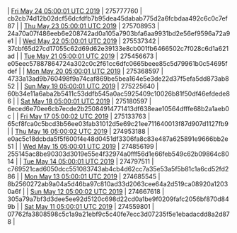 | [Fri May 24 05:00:01 UTC 2019](https://transfer.sh/GKV46/dashninja-dbdump-20190524070001.tar.bz2) | 275777760 | cb2cb74d12b02dcf56dcfdfb7b95dea45dabab775d2a6fcbdaa492c6c0c7ef87 | 
| [Thu May 23 05:00:01 UTC 2019](https://transfer.sh/ym3tU/dashninja-dbdump-20190523070001.tar.bz2) | 275708953 | 24a70a07f486eeb6e208742ad0a105a7903bfa6aa9931bd2e56ef9596a72a9e1 | 
| [Wed May 22 05:00:01 UTC 2019](https://transfer.sh/NlBAN/dashninja-dbdump-20190522070001.tar.bz2) | 275537342 | 37cbf65d27cd17055c62d69d62e39133e8cb001fb6466502c7f028c6d1a621ad | 
| [Tue May 21 05:00:01 UTC 2019](https://transfer.sh/rvCQ4/dashninja-dbdump-20190521070001.tar.bz2) | 275456673 | e05eec57887864724a302c0c2f61cc6dfc0665beee85c5d79961b0c54695fdef | 
| [Mon May 20 05:00:01 UTC 2019](https://transfer.sh/t18PD/dashninja-dbdump-20190520070001.tar.bz2) | 275368597 | 4733a13ad9b760498f9a74caf869be5bea164e5e3de22d37f5efa5dd873ab852 | 
| [Sun May 19 05:00:01 UTC 2019](https://transfer.sh/pSQPC/dashninja-dbdump-20190519070001.tar.bz2) | 275225640 | 60b34e11a6aba2b5411c53ddfb545a0ac5925409c10026b81f50df46efdede86 | 
| [Sat May 18 05:00:01 UTC 2019](https://transfer.sh/nRO6x/dashninja-dbdump-20190518070001.tar.bz2) | 275180597 | 6eced6e70ee6cb7ecde2b25084914771413df638eae10564dfffe68b2a1aeb0c | 
| [Fri May 17 05:00:02 UTC 2019](https://transfer.sh/4pZm4/dashninja-dbdump-20190517070002.tar.bz2) | 275133763 | 65cf8fca0c5bcd3b56ee03fab31012d5e69c21ee711640013f87d907d1127fb9 | 
| [Thu May 16 05:00:02 UTC 2019]() | 274953188 | e0ac5c18dcbda5f5f600f4e48d0451df3306fa8c83e487a625891e9666bb2e51 | 
| [Wed May 15 05:00:01 UTC 2019](https://transfer.sh/1Evjm/dashninja-dbdump-20190515070001.tar.bz2) | 274856199 | 255145ac8be90303d3019e55e4f32974a0fff56d1e66feb549c62b09864c8014 | 
| [Tue May 14 05:00:01 UTC 2019](https://transfer.sh/5H2E2/dashninja-dbdump-20190514070001.tar.bz2) | 274797511 | c769521cad6050dcc551083743ab4cb4d62cc7a35e53a5f5b81c1a6cd52fd286 | 
| [Mon May 13 05:00:01 UTC 2019](https://transfer.sh/15vse8/dashninja-dbdump-20190513070001.tar.bz2) | 274685545 | 8b2560272ab9a04a5d46ba97c810ad33d2063cee64a2d519ca08920a12030a6f | 
| [Sun May 12 05:00:02 UTC 2019](https://transfer.sh/HfpJl/dashninja-dbdump-20190512070002.tar.bz2) | 274667618 | 305a79a7bf3d3dee5ee92d5120c698d22cd0a1be9f0209fafc2056bf870d849b | 
| [Sat May 11 05:00:01 UTC 2019]() | 274559801 | 07762fa3808598c5c1a9a21ebf9c5c40fe7ecc3d07235f5e1ebadacdd8a2d878 | 
